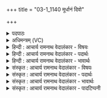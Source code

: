 +++
title = "03-1_1140 मूर्धानं दिवो"

+++
<details><summary>पदपाठः</summary>

मू꣣र्धा꣡न꣢म्। दि꣣वः꣢। अ꣣रति꣢म्। पृ꣣थिव्याः꣢। वै꣣श्वानर꣢म्। वै꣣श्व। नर꣢म्। ऋ꣣ते꣢। आ। जा꣣त꣢म्। अ꣣ग्नि꣢म्। क꣣वि꣢म्। सम्रा꣡ज꣢म्। स꣣म्। रा꣡ज꣢꣯म्। अ꣡ति꣢꣯थिम्। ज꣡ना꣢꣯नाम्। आ꣣स꣢न्। नः꣣। पा꣡त्र꣢꣯म्। ज꣣नयन्त। देवाः। ११४०।
</details>

<details><summary>अधिमन्त्रम् (VC)</summary>

- अग्निः
- भरद्वाजो बार्हस्पत्यः
- त्रिष्टुप्
- धैवतः
</details>

<details><summary>हिन्दी : आचार्य रामनाथ वेदालंकार - विषयः</summary>

प्रथम ऋचा पूर्वार्चिक में ६७ क्रमाङ्क पर परमात्मा के साक्षात्कार के विषय में व्याख्यात हो चुकी है। यहाँ भी वही विषय है।
</details>

<details><summary>हिन्दी : आचार्य रामनाथ वेदालंकार - पदार्थः</summary>

पदार्थान्वयभाषाः -  (मूर्धानम्)मूर्धा के समान सर्वोपरि विराजमान(दिवः)सूर्य के और(पृथिव्याः)पृथिवी के(अरतिम्)स्वामी, (वैश्वानरम्)सबके नेता, (ऋते)यज्ञ में(आ जातम्)सर्वत्र प्रसिद्ध, (कविम्)वेदकाव्य के कवि, (सम्राजम्)ब्रह्माण्ड के राजराजेश्वर, (जनानाम्)मनुष्यों के(अतिथिम्)अतिथि के समान पूज्य, (नः)हमारे(पात्रम्)पालनकर्ता(अग्निम्)अग्रनायक परमेश्वर को(देवाः)विद्वान् उपासक जन(आसन्)मुख से प्रणव-जप आदि करके(जनयन्त)अन्तरात्मा में प्रकट करते हैं ॥१॥
</details>

<details><summary>हिन्दी : आचार्य रामनाथ वेदालंकार - भावार्थः</summary>

भावार्थभाषाः -  सबके वन्दनीय,सब शुभ गुण-कर्म-स्वभावों से युक्त,विश्व के सम्राट् परमात्मा को जानकर,उसकी स्तुति और उपासना करके मनुष्यों को अपनी और दूसरों की उन्नति सिद्ध करनी चाहिए ॥१॥
</details>

<details><summary>संस्कृत : आचार्य रामनाथ वेदालंकार - विषयः</summary>

तत्र प्रथमा ऋक् पूर्वार्चिके ६७ क्रमाङ्के परमात्मसाक्षात्कारविषये व्याख्याता। अत्र पुनरपि तमेव विषयमाह।
</details>

<details><summary>संस्कृत : आचार्य रामनाथ वेदालंकार - पदार्थः</summary>

पदार्थान्वयभाषाः -  (मूर्धानम्)मूर्धवत् सर्वोपरि विराजमानम्, (दिवः)सूर्यस्य(पृथिव्याः)धरित्र्याश्च(अरतिम्)स्वामिनम्।[ऋच्छति गच्छति स्वामित्वेन यः तम्। ऋ गतौ धातोः औणादिकः अतिप्रत्ययः।] (वैश्वानरम्)विश्वेषां नेतारम्, (ऋते)यज्ञे(आ जातम्)सर्वत्र प्रसिद्धम्, (कविम्)वेदकाव्यस्य कर्तारम्, (सम्राजम्)ब्रह्माण्डस्य राजराजेश्वरम्, (जनानाम्)मनुष्याणाम्(अतिथिम्)अतिथिवत् पूज्यम्, (नः)अस्माकम्(पात्रम्)पातारम्(अग्निम्)अग्रनेतारं परमेश्वरम्(देवाः)विद्वांसः उपासका जनाः(आसन्)आस्ना मुखेन प्रणवजपविधिना(जनयन्त)जनयन्ति,अन्तरात्मनि प्रकटयन्ति।[आसन् आस्ना,तृतीयैकवचने ‘सुपां सुलुक्०’अ० ७।१।३९ इत्यनेन विभक्तेर्लुक्]॥१॥२
</details>

<details><summary>संस्कृत : आचार्य रामनाथ वेदालंकार - भावार्थः</summary>

भावार्थभाषाः -  विश्ववन्द्यं निखिलशुभगुणकर्मस्वभावं विश्वस्य सम्राजं परमात्मानं विदित्वा स्तुत्वा समुपास्य च मनुष्यैरात्मनः परेषां चोन्नतिः साधनीया ॥१॥
</details>

<details><summary>संस्कृत : आचार्य रामनाथ वेदालंकार - पादटिप्पनी</summary>

टिप्पणी:   १. ऋ० ६।७।१, य० ७।२४, ३३।८, सर्वत्र ‘मा॒सन्ना’ इति पाठः। साम० ६७। २. दयानन्दर्षिणा ऋग्यजुर्भाष्ययोर्मन्त्र एष परमात्मपक्षे विद्वत्पक्षे भौतिकाग्निपक्षे विद्युत्पक्षे च व्याख्यातः।
</details>